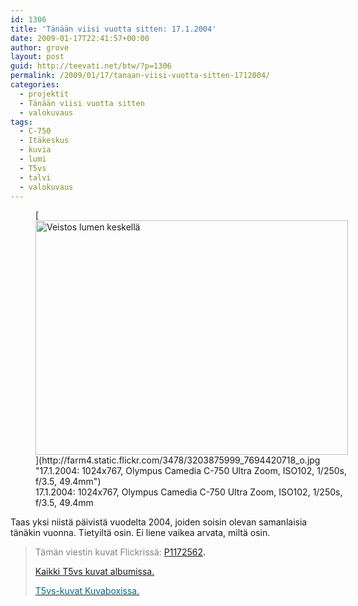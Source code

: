 ```yaml
---
id: 1306
title: 'Tänään viisi vuotta sitten: 17.1.2004'
date: 2009-01-17T22:41:57+00:00
author: grove
layout: post
guid: http://teevati.net/btw/?p=1306
permalink: /2009/01/17/tanaan-viisi-vuotta-sitten-1712004/
categories:
  - projektit
  - Tänään viisi vuotta sitten
  - valokuvaus
tags:
  - C-750
  - Itäkeskus
  - kuvia
  - lumi
  - T5vs
  - talvi
  - valokuvaus
---
```

<figure style="width: 500px" class="wp-caption aligncenter">[<img class="    " title="Veistos lumen keskellä" src="http://farm4.static.flickr.com/3478/3203875999_68928109c0.jpg" alt="Veistos lumen keskellä" width="500" height="375" />](http://farm4.static.flickr.com/3478/3203875999_7694420718_o.jpg "17.1.2004: 1024x767, Olympus Camedia C-750 Ultra Zoom, ISO102, 1/250s, f/3.5, 49.4mm")<figcaption class="wp-caption-text">17.1.2004: 1024x767, Olympus Camedia C-750 Ultra Zoom, ISO102, 1/250s, f/3.5, 49.4mm</figcaption></figure> 

Taas yksi niistä päivistä vuodelta 2004, joiden soisin olevan samanlaisia tänäkin vuonna. Tietyiltä osin. Ei liene vaikea arvata, miltä osin.

> <span style="color: #808080;">Tämän viestin kuvat Flickrissä:</span> <span style="color: #006a80;"><span style="color: #000000;"><span style="color: #006a80;"><span style="color: #000000;"><span style="color: #006a80;"><span style="color: #000000;"><span style="color: #006a80;"><span style="color: #000000;"><a title="P1172562 on Flickr" href="http://www.flickr.com/photos/teevati/3203875999/">P1172562</a>.</span></span></span></span></span></span></span></span>
> 
> [Kaikki T5vs kuvat albumissa.](/btw/flickr/album/72157607994204386/t5vs-all.html "BTW · T5vs-all")
> 
> [<span style="color: #006a80;">T5vs-kuvat Kuvaboxissa.</span>](http://www.kuvaboxi.fi/julkinen/29poj+taavetti-btw-t5vs.html "Kuvaboxi - BTW: T5vs (Taavetti)")